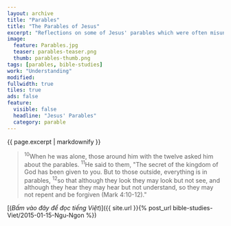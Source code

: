 ```yaml
---
layout: archive
title: "Parables"
title: "The Parables of Jesus"
excerpt: "Reflections on some of Jesus' parables which were often misunderstood or misinterpreted. Virtually all who received Jesus' teaching through them, no matter how earnest they were, tend to view them through the eyes of the flesh, through a worldly perspective. When Jesus talks of the rebirth, Nicodemus automatically assumes that it had to be through the physical means of going back to his mother's womb, while others ask Jesus what they'd have to \"DO\" to inherit eternal life, and His disciples asked Him what the works of God were so they could \"DO\" them. No one realized that there were nothing they could \"DO\" for God's Kingdom."
image: 
  feature: Parables.jpg
  teaser: parables-teaser.png
  thumb: parables-thumb.png
tags: [parables, bible-studies]
work: "Understanding"
modified:
fullwidth: true
tiles: true
ads: false
feature:
  visible: false
  headline: "Jesus' Parables"
  category: parable
---
```


{{ page.excerpt | markdownify }}

> <sup>10</sup>When he was alone, those around him with the twelve asked him about the parables. <sup>11</sup>He said to them, "The secret of the kingdom of God has been given to you. But to those outside, everything is in parables, <sup>12</sup>so that although they look they may look but not see, and although they hear they may hear but not understand, so they may not repent and be forgiven (Mark 4:10-12)."

[(<em>Bấm vào đây để đọc tiếng Việt</em>)]({{ site.url }}{% post_url bible-studies-Viet/2015-01-15-Ngu-Ngon %})
